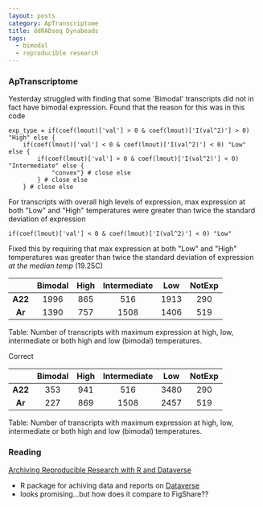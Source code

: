 ```yaml
---
layout: posts
category: ApTranscriptome
title: ddRADseq Dynabeads
tags: 
  - bimodal
  - reproducible research
---
```


### ApTranscriptome

Yesterday struggled with finding that some 'Bimodal' transcripts did not in fact have bimodal expression. Found that the reason for this was in this code 

~~~
exp_type = if(coef(lmout)['val'] > 0 & coef(lmout)['I(val^2)'] > 0) "High" else {
	if(coef(lmout)['val'] < 0 & coef(lmout)['I(val^2)'] < 0) "Low" else {
		if(coef(lmout)['val'] > 0 & coef(lmout)['I(val^2)'] < 0) "Intermediate" else {
			"convex"} # close else
		} # close else
	} # close else
~~~

For transcripts with overall high levels of expression, max expression at both "Low" and "High" temperatures were greater than twice the standard deviation of expression


    if(coef(lmout)['val'] < 0 & coef(lmout)['I(val^2)'] < 0) "Low"

Fixed this by requiring that max expression at both "Low" and "High" temperatures was greater than twice the standard deviation of expression *at the median temp* (19.25C)


|  &nbsp;   |  Bimodal  |  High  |  Intermediate  |  Low  |  NotExp  |
|:---------:|:---------:|:------:|:--------------:|:-----:|:--------:|
|  **A22**  |   1996    |  865   |      516       | 1913  |   290    |
|  **Ar**   |   1390    |  757   |      1508      | 1406  |   519    |

Table: Number of transcripts with maximum expression at high, low, intermediate or both high and low (bimodal) temperatures.



Correct 

|  &nbsp;   |  Bimodal  |  High  |  Intermediate  |  Low  |  NotExp  |
|:---------:|:---------:|:------:|:--------------:|:-----:|:--------:|
|  **A22**  |    353    |  941   |      516       | 3480  |   290    |
|  **Ar**   |    227    |  869   |      1508      | 2457  |   519    |

Table: Number of transcripts with maximum expression at high, low, intermediate or both high and low (bimodal) temperatures.


### Reading

[Archiving Reproducible Research with R and Dataverse](http://journal.r-project.org/archive/accepted/leeper.pdf)

  - R package for achiving data and reports on [Dataverse](http://thedata.org/)
  - looks promising...but how does it compare to FigShare??

